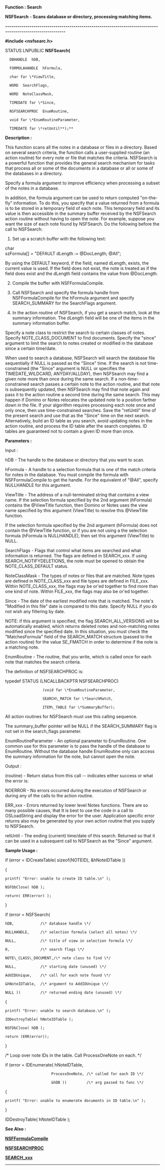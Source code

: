 




<!--
 /\* Font Definitions \*/
 @font-face
 {font-family:Courier;
 panose-1:2 7 4 9 2 2 5 2 4 4;}
@font-face
 {font-family:"Tms Rmn";
 panose-1:2 2 6 3 4 5 5 2 3 4;}
@font-face
 {font-family:Helv;
 panose-1:2 11 6 4 2 2 2 3 2 4;}
@font-face
 {font-family:"Cambria Math";
 panose-1:2 4 5 3 5 4 6 3 2 4;}
 /\* Style Definitions \*/
 p.MsoNormal, li.MsoNormal, div.MsoNormal
 {margin-top:0cm;
 margin-right:0cm;
 margin-bottom:8.0pt;
 margin-left:0cm;
 line-height:107%;
 font-size:11.0pt;
 font-family:"Calibri",sans-serif;}
.MsoChpDefault
 {font-size:11.0pt;}
.MsoPapDefault
 {margin-bottom:8.0pt;
 line-height:107%;}
 /\* Page Definitions \*/
 @page WordSection1
 {size:612.0pt 792.0pt;
 margin:72.0pt 72.0pt 72.0pt 72.0pt;}
div.WordSection1
 {page:WordSection1;}
-->




 


**Function : Search**



**NSFSearch** **- Scans
database or directory, processing matching items.**


**----------------------------------------------------------------------------------------------------------**



**#include <nsfsearc.h>**



STATUS
LNPUBLIC **NSFSearch(**  

      DBHANDLE  hDB,  

      FORMULAHANDLE  hFormula,  

      char far \*ViewTitle,  

      WORD  SearchFlags,  

      WORD  NoteClassMask,  

      TIMEDATE far \*Since,  

      NSFSEARCHPROC  EnumRoutine,  

      void far \*EnumRoutineParameter,  

      TIMEDATE far \*retUntil**);**



**Description :**



This
function scans all the notes in a database or files in a directory. Based on
several search criteria, the function calls a user-supplied routine (an action
routine) for every note or file that matches the criteria. NSFSearch is a
powerful function that provides the general search mechanism for tasks that
process all or some of the documents in a database or all or some of the
databases in a directory.  

  

Specify a formula argument to improve efficiency when processing a subset of
the notes in a database. 


 


In addition,
the formula argument can be used to return computed "on-the-fly"
information.  To do this, you specify that a value returned from a formula is
to be stored in a temporary field of each note.  This temporary field and its
value is then accessible in the summary buffer received by the NSFSearch action
routine without having to open the note.  For example, suppose you want the
size of each note found by NSFSearch.  Do the following before the call to
NSFSearch:


1.  Set up a
scratch buffer with the following text:


char       
szFormula[] = "DEFAULT dLength := @DocLength; @All";


By using the
DEFAULT keyword, if the field, named dLength, exists, the current value is
used.  If the field does not exist, the note is treated as if the field does
exist and the dLength field contains the value from @DocLength.


2.  Compile
the buffer with NSFFormulaCompile.


3.  Call
NSFSearch  and specify the formula handle from NSFFormulaCompile for the
hFormula argument and specify SEARCH\_SUMMARY for the SearchFlags argument.


4.  In the
action routine of NSFSearch, if you get a search match, look at the summary
information.  The dLength field will be one of the items in the summary
information buffer.


 


Specify a
note class to restrict the search to certain classes of notes. Specify
NOTE\_CLASS\_DOCUMENT to find documents. Specify the "since" argument
to limit the search to notes created or modified in the database since a
certain time/date.   

  

When used to search a database, NSFSearch will search the database file
sequentially if NULL is passed as the "Since" time.  If the search is
not time-constrained (the "Since" argument is NULL or specifies the
TIMEDATE\_WILDCARD, ANYDAY/ALLDAY), then NSFSearch may find a given note more
than once during the same search. If a non-time-constrained search passes a
certain note to the action routine, and that note is subsequently updated, then
NSFSearch may find that note again and pass it to the action routine a second
time during the same search. This may happen if Domino or Notes relocates the
updated note to a position farther down in the file. If your algorithm requires
processing each note once and only once, then use time-constrained searches. 
Save the "retUntil" time of the present search and use that as the
"Since" time on the next search.  Alternatively, build an ID table as
you search, avoid updating notes in the action routine, and process the ID
table after the search completes. ID tables are guaranteed not to contain a
given ID more than once.


 


**Parameters :**



Input :  

hDB  -  The handle to the database or directory that you want to scan.  

  

hFormula  -  A handle to a selection formula that is one of the match criteria
for notes in the database. You must compile the formula with NSFFormulaCompile
to get the handle. For the equivalent of "@All", specify NULLHANDLE
for this argument.  

  

ViewTitle  -  The address of a null-terminated string that contains a view
name.  If the selection formula specified by the 2nd argument (hFormula)
contains the @ViewTitle function, then Domino or Notes uses the view name
specified by this argument (ViewTitle) to resolve this @ViewTitle function.    

  

If the selection formula specified by the 2nd argument (hFormula) does not
contain the @ViewTitle function, or if you are not using a the selection
formula (hFormula is NULLHANDLE), then set this argument (ViewTitle) to NULL.   

  

  

SearchFlags  -  Flags that control what items are searched and what information
is returned. The flags are defined in SEARCH\_xxx.  If using
SEARCH\_NOTIFYDELETIONS, the note must be opened to obtain the
NOTE\_CLASS\_DEFAULT status.   

  

NoteClassMask  -  The types of notes or files that are matched. Note types are
defined in NOTE\_CLASS\_xxx and file types are defined in FILE\_xxx. Within
NOTE\_CLASS\_xxx, the flags may be or'ed together to find more than one kind of
note.  Within FILE\_xxx, the flags may also be or'ed together.  

  

Since  -  The date of the earliest modified note that is matched. The note's
"Modified in this file" date is compared to this date.  Specify NULL
if you do not wish any filtering by date.  

  

NOTE: if this argument is specified, the flag SEARCH\_ALL\_VERSIONS will be
automatically enabled, which returns deleted notes and non-matching notes
modified since the specified date.  In this situation, you must check the
"MatchesFormula" field of the SEARCH\_MATCH structure (passed to the
action routine) for the value SE\_FMATCH in order to determine if the note is a
matching note.  

  

EnumRoutine  -  The routine, that you write, which is called once for each note
that matches the search criteria.  

  

The definition of NSFSEARCHPROC is:  

  

typedef STATUS (LNCALLBACKPTR NSFSEARCHPROC)  

                     (void far \*EnumRoutineParameter,  

                     SEARCH\_MATCH far \*SearchMatch,  

                     ITEM\_TABLE far \*SummaryBuffer);  

  

All action routines for NSFSearch must use this calling sequence.  

  

The summary\_buffer pointer will be NULL if the SEARCH\_SUMMARY flag is not set
in the search\_flags parameter.  

  

EnumRoutineParameter  -  An optional parameter to EnumRoutine. One common use
for this parameter is to pass the handle of the database to EnumRoutine. 
Without the database handle EnumRoutine only can access the summary information
for the note, but cannot open the note.  

  




Output :  

(routine)  -  Return status from this call -- indicates either success or what
the error is:  

  

NOERROR - No errors occurred during the execution of NSFSearch or during any of
the calls to the action routine.  

ERR\_xxx - Errors returned by lower level Notes functions.  There are so many
possible causes, that It is best to use the code in a call to OSLoadString and
display the error for the user.  Application specific error returns also may be
generated by your own action routine that you supply to NSFSearch.  

  

  

retUntil  -  The ending (current) time/date of this search.  Returned so that
it can be used in a subsequent call to NSFSearch as the "Since"
argument.  

  




 **Sample Usage :**


  

if (error = IDCreateTable( sizeof(NOTEID), &hNoteIDTable ))  

{  

    printf( "Error: unable to create ID table.\n" );  

    NSFDbClose( hDB );  

    return( ERR(error) );  

}  

  

if (error = NSFSearch(  

    hDB,            /\* database handle \*/  

    NULLHANDLE,     /\* selection formula (select all notes) \*/  

    NULL,           /\* title of view in selection formula \*/  

    0,              /\* search flags \*/  

    NOTE\_CLASS\_DOCUMENT,/\* note class to find \*/  

    NULL,           /\* starting date (unused) \*/  

    AddIDUnique,    /\* call for each note found \*/  

    &hNoteIDTable,  /\* argument to AddIDUnique \*/  

    NULL ))         /\* returned ending date (unused) \*/  

  

{  

    printf( "Error: unable to search database.\n" );  

    IDDestroyTable( hNoteIDTable );  

    NSFDbClose( hDB );  

    return (ERR(error));  

}  

  

/\*  Loop over note IDs in the table. Call ProcessOneNote on each. \*/  

if (error = IDEnumerate( hNoteIDTable,   

                         ProcessOneNote, /\* called for each ID \*/  

                         &hDB ))         /\* arg passed to func \*/  

{  

    printf( "Error: unable to enumerate documents in ID table.\n" );  

}  

  

IDDestroyTable( hNoteIDTable );


 **See Also :**


**[NSFFormulaCompile](NSFFormulaCompile.md)**


**[NSFSEARCHPROC](NSFSEARCHPROC.md)**


**[SEARCH\_xxx](notes:///8525872100478C66/61FD4E9848264AD28525620B006BA8BD/85255D56004D3F6385255B4B004EBF15)**



----------------------------------------------------------------------------------------------------------


 






